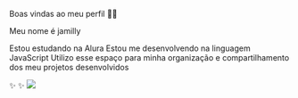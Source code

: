 
Boas vindas ao meu perfil 💙💙

Meu nome é jamilly

Estou estudando na Alura
Estou me desenvolvendo na linguagem JavaScript
Utilizo esse espaço para minha organização e compartilhamento dos meu projetos desenvolvidos

 ✨ ✨ 
![](https://media1.tenor.com/m/znrrNsPj4IIAAAAd/bentinho-macaco.gif)
